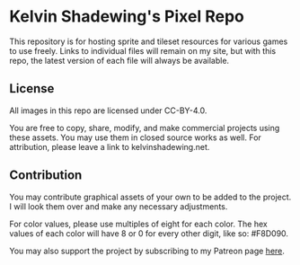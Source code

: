 # Kelvin Shadewing's Pixel Repo

This repository is for hosting sprite and tileset resources for various games to use freely. Links to individual files will remain on my site, but with this repo, the latest version of each file will always be available.

## License

All images in this repo are licensed under CC-BY-4.0.

You are free to copy, share, modify, and make commercial projects using these assets. You may use them in closed source works as well. For attribution, please leave a link to kelvinshadewing.net.

## Contribution

You may contribute graphical assets of your own to be added to the project. I will look them over and make any necessary adjustments.

For color values, please use multiples of eight for each color. The hex values of each color will have 8 or 0 for every other digit, like so: #F8D090.

You may also support the project by subscribing to my Patreon page [here](http://www.patreon.com/kelvin "Kelvin Shadewing's Patreon").